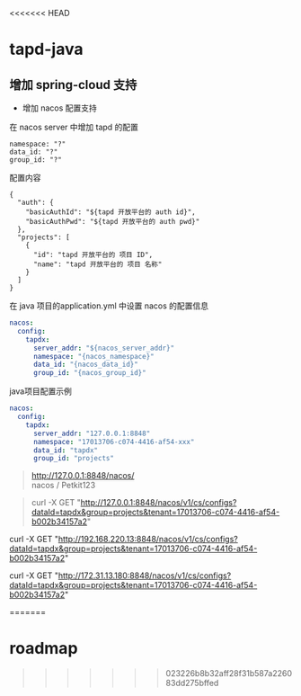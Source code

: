 <<<<<<< HEAD
# tapd-java

## 增加 spring-cloud 支持

- 增加 nacos 配置支持

在 nacos server 中增加 tapd 的配置

```
namespace: "?"
data_id: "?"
group_id: "?"
```
配置内容
```
{
  "auth": {
    "basicAuthId": "${tapd 开放平台的 auth id}",
    "basicAuthPwd": "${tapd 开放平台的 auth pwd}"
  },
  "projects": [
    {
      "id": "tapd 开放平台的 项目 ID",
      "name": "tapd 开放平台的 项目 名称"
    }
  ]
}
```

在 java 项目的application.yml 中设置 nacos 的配置信息
```yaml
nacos:
  config:
    tapdx:
      server_addr: "${nacos_server_addr}"
      namespace: "{nacos_namespace}"
      data_id: "{nacos_data_id}"
      group_id: "{nacos_group_id}"
```

java项目配置示例
```yaml
nacos:
  config:
    tapdx:
      server_addr: "127.0.0.1:8848"
      namespace: "17013706-c074-4416-af54-xxx"
      data_id: "tapdx"
      group_id: "projects"
```


> http://127.0.0.1:8848/nacos/  
> nacos / Petkit123

> curl -X GET "http://127.0.0.1:8848/nacos/v1/cs/configs?dataId=tapdx&group=projects&tenant=17013706-c074-4416-af54-b002b34157a2"

curl -X GET "http://192.168.220.13:8848/nacos/v1/cs/configs?dataId=tapdx&group=projects&tenant=17013706-c074-4416-af54-b002b34157a2"


curl -X GET "http://172.31.13.180:8848/nacos/v1/cs/configs?dataId=tapdx&group=projects&tenant=17013706-c074-4416-af54-b002b34157a2"


=======
# roadmap
>>>>>>> 023226b8b32aff28f31b587a226083dd275bffed
